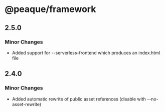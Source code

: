 # @peaque/framework

## 2.5.0

### Minor Changes

- Added support for --serverless-frontend which produces an index.html file

## 2.4.0

### Minor Changes

- Added automatic rewrite of public asset references (disable with --no-asset-rewrite)
